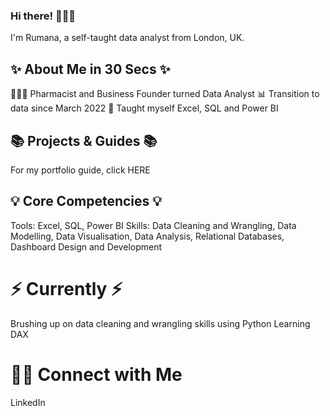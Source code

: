 ### Hi there! 🙋🏻‍♀️
I'm Rumana, a self-taught data analyst from London, UK.

## ✨ About Me in 30 Secs ✨

👩🏻‍💻 Pharmacist and Business Founder turned Data Analyst
📊 Transition to data since March 2022
📝 Taught myself Excel, SQL and Power BI

## 📚 Projects & Guides 📚
For my portfolio guide, click HERE

## 💡 Core Competencies 💡
Tools: Excel, SQL, Power BI
Skills: Data Cleaning and Wrangling, Data Modelling, Data Visualisation, Data Analysis, Relational Databases, Dashboard Design and Development

# ⚡️ Currently ⚡️
Brushing up on data cleaning and wrangling skills using Python
Learning DAX


# 🙌🏻 Connect with Me
LinkedIn



